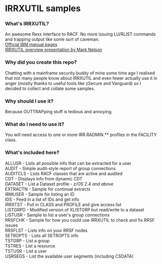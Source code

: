 # IRRXUTIL samples
### What's IRRXUTIL?
An awesome Rexx interface to RACF. No more issuing LU/RLIST commands and trapping output like some sort of caveman.  
[Official IBM manual pages](https://www.ibm.com/docs/en/zos/2.4.0?topic=interfaces-irrxutil-rexx-interface-r-admin-extract)  
[IRRXUTIL overview presentation by Mark Nelson](https://share.confex.com/share/116/webprogram/Handout/Session8255/share_2011_02_irrxutil.pdf)  

### Why did you create this repo?  
Chatting with a mainframe security buddy of mine some time ago I realised that not many people know about IRRXUTIL and even fewer actually use it in anger (mostly thanks to useful tools like zSecure and Vanguard) so I decided to collect and collate some samples.   

### Why should I use it?
Because OUTTRAPping stuff is tedious and annoying.  

### What do I need to use it?  
You will need access to one or more IRR.RADMIN.** profiles in the FACILITY class.  

### What's included here?  
ALLUSR - Lists all possible info that can be extracted for a user  
AUDIT - Simple audit-style report of group connections  
AUDITCLS - Lists RACF classes that are active and audited  
CDT - Displays info from dynamic CDT  
DATASET - List a Dataset profile - *z/OS 2.4 and above*  
EXTRACTN - Sample for continual extracts  
IBMUSER - Sample for listing an ID  
IDS - Feed in a list of IDs and get info  
IRRXTST - Pull in CLASS and PROFILE and give access list  
LISTGRPD - Modified version of XLISTGRP but read/write to a dataset  
LISTUSR - Sample to list a user's group connections  
RRSFCHK - Sample for how you could use IRRXUTIL to check and fix RRSF issues  
RRSFLST - Lists info on your RRSF nodes  
SETROPTS - Lists all SETROPTS info  
TSTGRP - List a group  
TSTRES - List a resource  
TSTUSR - List a user  
USRSEGS - List the available user segments (including CSDATA)  
